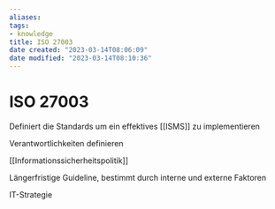 ```yaml
---
aliases: 
tags: 
- knowledge
title: ISO 27003
date created: "2023-03-14T08:06:09"
date modified: "2023-03-14T08:10:36"
---
```


# ISO 27003

Definiert die Standards um ein effektives [[ISMS]] zu implementieren

Verantwortlichkeiten definieren

[[Informationssicherheitspolitik]]

Längerfristige Guideline, bestimmt durch interne und externe Faktoren

IT-Strategie

